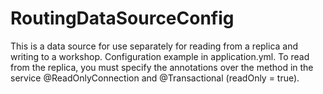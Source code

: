 # RoutingDataSourceConfig

This is a data source for use separately for reading from a replica and writing to a workshop.
Configuration example in application.yml.
To read from the replica, you must specify the annotations over the method in the service @ReadOnlyConnection
and @Transactional (readOnly = true).
